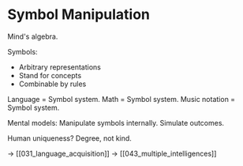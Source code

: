# Symbol Manipulation

Mind's algebra.

Symbols:
- Arbitrary representations
- Stand for concepts
- Combinable by rules

Language = Symbol system.
Math = Symbol system.
Music notation = Symbol system.

Mental models:
Manipulate symbols internally.
Simulate outcomes.

Human uniqueness?
Degree, not kind.

→ [[031_language_acquisition]]
→ [[043_multiple_intelligences]]